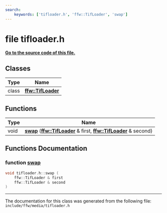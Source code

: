 ```yaml
---
search:
    keywords: ['tifloader.h', 'ffw::TifLoader', 'swap']
---
```


# file tifloader.h

**[Go to the source code of this file.](tifloader_8h_source.md)**
## Classes

|Type|Name|
|-----|-----|
|class|[**ffw::TifLoader**](classffw_1_1_tif_loader.md)|


## Functions

|Type|Name|
|-----|-----|
|void|[**swap**](tifloader_8h.md#1a0421f041709197abe545d8c0e0b9ddd8) (**[ffw::TifLoader](classffw_1_1_tif_loader.md)** & first, **[ffw::TifLoader](classffw_1_1_tif_loader.md)** & second) |


## Functions Documentation

### function <a id="1a0421f041709197abe545d8c0e0b9ddd8" href="#1a0421f041709197abe545d8c0e0b9ddd8">swap</a>

```cpp
void tifloader.h::swap (
    ffw::TifLoader & first
    ffw::TifLoader & second
)
```





----------------------------------------
The documentation for this class was generated from the following file: `include/ffw/media/tifloader.h`
